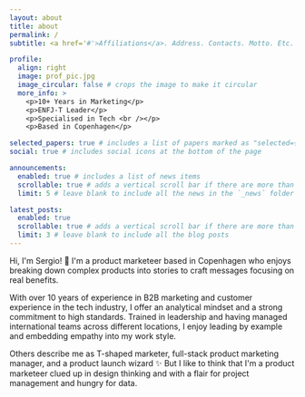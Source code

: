 ```yaml
---
layout: about
title: about
permalink: /
subtitle: <a href='#'>Affiliations</a>. Address. Contacts. Motto. Etc.

profile:
  align: right
  image: prof_pic.jpg
  image_circular: false # crops the image to make it circular
  more_info: >
    <p>10+ Years in Marketing</p>
    <p>ENFJ-T Leader</p>
    <p>Specialised in Tech <br /></p>
    <p>Based in Copenhagen</p>

selected_papers: true # includes a list of papers marked as "selected={true}"
social: true # includes social icons at the bottom of the page

announcements:
  enabled: true # includes a list of news items
  scrollable: true # adds a vertical scroll bar if there are more than 3 news items
  limit: 5 # leave blank to include all the news in the `_news` folder

latest_posts:
  enabled: true
  scrollable: true # adds a vertical scroll bar if there are more than 3 new posts items
  limit: 3 # leave blank to include all the blog posts
---
```


Hi, I'm Sergio! 👋 I'm a product marketeer based in Copenhagen who enjoys breaking down complex products into stories to craft messages focusing on real benefits. 

With over 10 years of experience in B2B marketing and customer experience in the tech industry, I offer an analytical mindset and a strong commitment to high standards. Trained in leadership and having managed international teams across different locations, I enjoy leading by example and embedding empathy into my work style.

Others describe me as T-shaped marketer, full-stack product marketing manager, and a product launch wizard ✨ But I like to think that I'm a product marketeer clued up in design thinking and with a flair for project management and hungry for data.
